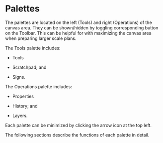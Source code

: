 # Palettes

The palettes are located on the left (Tools) and right (Operations) of the canvas area. They can be shown/hidden by toggling corresponding button on the Toolbar. This can be helpful for with maximizing the canvas area when preparing larger scale plans. 

The Tools palette includes:

* Tools

* Scratchpad; and

* Signs.

The Operations palette includes:

* Properties 

* History; and 

* Layers.

Each palette can be minimized by clicking the arrow icon at the top left. 

The following sections describe the functions of each palette in detail. 
